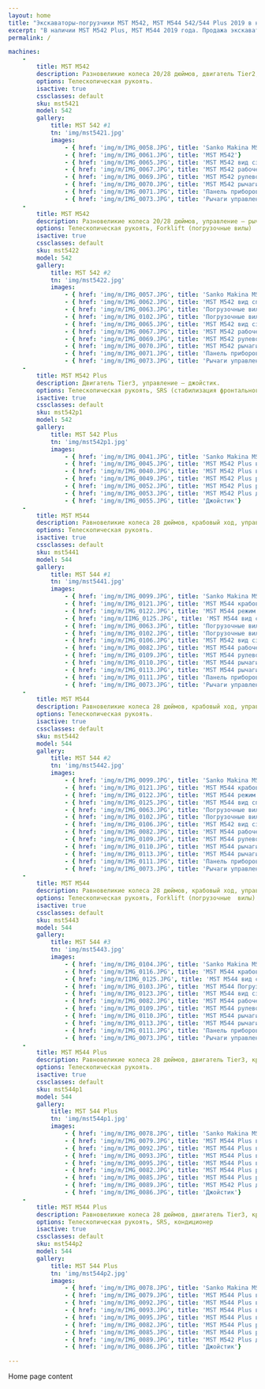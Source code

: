 ```yaml
---
layout: home
title: "Экскаваторы-погрузчики MST M542, MST M544 542/544 Plus 2019 в наличии. Покупка, лизинг. ФКР Машинери."
excerpt: "В наличии MST M542 Plus, MST M544 2019 года. Продажа экскаваторов-погрузчиков MST со склада в Подмосковье.  Официальный дилер Sanko Makina в России"
permalink: /

machines:
    -
        title: MST M542
        description: Разновеликие колеса 20/28 дюймов, двигатель Tier2, управление — рычаг.
        options: Телескопическая рукоять.
        isactive: true
        cssclasses: default
        sku: mst5421
        model: 542
        gallery:
            title: MST 542 #1
            tn: 'img/mst5421.jpg'
            images:
                - { href: 'img/m/IMG_0058.JPG', title: 'Sanko Makina MST M542'}
                - { href: 'img/m/IMG_0061.JPG', title: 'MST M542'}
                - { href: 'img/m/IMG_0065.JPG', title: 'MST M542 вид сзади'}
                - { href: 'img/m/IMG_0067.JPG', title: 'MST M542 рабочее место'}
                - { href: 'img/m/IMG_0069.JPG', title: 'MST M542 рулевое управление'}
                - { href: 'img/m/IMG_0070.JPG', title: 'MST M542 рычаги управления навесным оборудованием'}
                - { href: 'img/m/IMG_0071.JPG', title: 'Панель приборов MST M542'}
                - { href: 'img/m/IMG_0073.JPG', title: 'Рычаги управления'}
    -
        title: MST M542
        description: Разновеликие колеса 20/28 дюймов, управление — рычаг.
        options: Телескопическая рукоять, Forklift (погрузочные вилы)
        isactive: true
        cssclasses: default
        sku: mst5422
        model: 542
        gallery:
            title: MST 542 #2
            tn: 'img/mst5422.jpg'
            images:
                - { href: 'img/m/IMG_0057.JPG', title: 'Sanko Makina MST M542'}
                - { href: 'img/m/IMG_0062.JPG', title: 'MST M542 вид спереди'}
                - { href: 'img/m/IMG_0063.JPG', title: 'Погрузочные вилы'}
                - { href: 'img/m/IMG_0102.JPG', title: 'Погрузочные вилы в рабочем положении'}
                - { href: 'img/m/IMG_0065.JPG', title: 'MST M542 вид сзади'}
                - { href: 'img/m/IMG_0067.JPG', title: 'MST M542 рабочее место'}
                - { href: 'img/m/IMG_0069.JPG', title: 'MST M542 рулевое управление'}
                - { href: 'img/m/IMG_0070.JPG', title: 'MST M542 рычаги управления навесным оборудованием'}
                - { href: 'img/m/IMG_0071.JPG', title: 'Панель приборов MST M542'}
                - { href: 'img/m/IMG_0073.JPG', title: 'Рычаги управления MST M542'}
    -
        title: MST M542 Plus
        description: Двигатель Tier3, управление — джойстик.
        options: Телескопическая рукоять, SRS (стабилизация фронтального ковша), кондиционер.
        isactive: true
        cssclasses: default
        sku: mst542p1
        model: 542
        gallery:
            title: MST 542 Plus
            tn: 'img/mst542p1.jpg'
            images:
                - { href: 'img/m/IMG_0041.JPG', title: 'Sanko Makina MST M542 Plus (SRS)'}
                - { href: 'img/m/IMG_0045.JPG', title: 'MST M542 Plus вид спереди'}
                - { href: 'img/m/IMG_0040.JPG', title: 'MST M542 Plus вид сзади'}
                - { href: 'img/m/IMG_0049.JPG', title: 'MST M542 Plus рабочее место'}
                - { href: 'img/m/IMG_0052.JPG', title: 'MST M542 Plus рулевое управление'}
                - { href: 'img/m/IMG_0053.JPG', title: 'MST M542 Plus джойстики управления навесным оборудованием'}
                - { href: 'img/m/IMG_0055.JPG', title: 'Джойстик'}
    -
        title: MST M544
        description: Равновеликие колеса 28 дюймов, крабовый ход, управление — рычаг.
        options: Телескопическая рукоять.
        isactive: true
        cssclasses: default
        sku: mst5441
        model: 544
        gallery:
            title: MST 544 #1
            tn: 'img/mst5441.jpg'
            images:
                - { href: 'img/m/IMG_0099.JPG', title: 'Sanko Makina MST M544'}
                - { href: 'img/m/IMG_0121.JPG', title: 'MST M544 крабовый ход'}
                - { href: 'img/m/IMG_0122.JPG', title: 'MST M544 режим движения след в след'}
                - { href: 'img/m/IIMG_0125.JPG', title: 'MST M544 вид спереди'}
                - { href: 'img/m/IMG_0063.JPG', title: 'Погрузочные вилы'}
                - { href: 'img/m/IMG_0102.JPG', title: 'Погрузочные вилы в рабочем положении'}
                - { href: 'img/m/IMG_0106.JPG', title: 'MST M542 вид сзади'}
                - { href: 'img/m/IMG_0082.JPG', title: 'MST M544 рабочее место'}
                - { href: 'img/m/IMG_0109.JPG', title: 'MST M544 рулевое управление'}
                - { href: 'img/m/IMG_0110.JPG', title: 'MST M544 рычаги управления навесным оборудованием'}
                - { href: 'img/m/IMG_0113.JPG', title: 'MST M544 рычаги управления'}
                - { href: 'img/m/IMG_0111.JPG', title: 'Панель приборов MST M544'}
                - { href: 'img/m/IMG_0073.JPG', title: 'Рычаги управления MST M542'}
    -
        title: MST M544
        description: Равновеликие колеса 28 дюймов, крабовый ход, управление — рычаг.
        options: Телескопическая рукоять.
        isactive: true
        cssclasses: default
        sku: mst5442
        model: 544
        gallery:
            title: MST 544 #2
            tn: 'img/mst5442.jpg'
            images:
                - { href: 'img/m/IMG_0099.JPG', title: 'Sanko Makina MST M544'}
                - { href: 'img/m/IMG_0121.JPG', title: 'MST M544 крабовый ход'}
                - { href: 'img/m/IMG_0122.JPG', title: 'MST M544 режим движения след в след'}
                - { href: 'img/m/IMG_0125.JPG', title: 'MST M544 вид спереди'}
                - { href: 'img/m/IMG_0063.JPG', title: 'Погрузочные вилы'}
                - { href: 'img/m/IMG_0102.JPG', title: 'Погрузочные вилы в рабочем положении'}
                - { href: 'img/m/IMG_0106.JPG', title: 'MST M542 вид сзади'}
                - { href: 'img/m/IMG_0082.JPG', title: 'MST M544 рабочее место'}
                - { href: 'img/m/IMG_0109.JPG', title: 'MST M544 рулевое управление'}
                - { href: 'img/m/IMG_0110.JPG', title: 'MST M544 рычаги управления навесным оборудованием'}
                - { href: 'img/m/IMG_0113.JPG', title: 'MST M544 рычаги управления'}
                - { href: 'img/m/IMG_0111.JPG', title: 'Панель приборов MST M544'}
                - { href: 'img/m/IMG_0073.JPG', title: 'Рычаги управления MST M542'}
    -
        title: MST M544
        description: Равновеликие колеса 28 дюймов, крабовый ход, управление — рычаг.
        options: Телескопическая рукоять, Forklift (погрузочные  вилы).
        isactive: true
        cssclasses: default
        sku: mst5443
        model: 544
        gallery:
            title: MST 544 #3
            tn: 'img/mst5443.jpg'
            images:
                - { href: 'img/m/IMG_0104.JPG', title: 'Sanko Makina MST M544 Forklift'}
                - { href: 'img/m/IMG_0116.JPG', title: 'MST M544 крабовый ход'}
                - { href: 'img/m/IIMG_0125.JPG', title: 'MST M544 вид спереди'}
                - { href: 'img/m/IMG_0103.JPG', title: 'MST M544 Погрузочные вилы'}
                - { href: 'img/m/IMG_0123.JPG', title: 'MST M544 вид сзади - режим движения след в след'}
                - { href: 'img/m/IMG_0082.JPG', title: 'MST M544 рабочее место'}
                - { href: 'img/m/IMG_0109.JPG', title: 'MST M544 рулевое управление'}
                - { href: 'img/m/IMG_0110.JPG', title: 'MST M544 рычаги управления навесным оборудованием'}
                - { href: 'img/m/IMG_0113.JPG', title: 'MST M544 рычаги управления'}
                - { href: 'img/m/IMG_0111.JPG', title: 'Панель приборов MST M544'}
                - { href: 'img/m/IMG_0073.JPG', title: 'Рычаги управления MST M542'}
    -
        title: MST M544 Plus
        description: Равновеликие колеса 28 дюймов, двигатель Tier3, крабовый ход, управление — джойстик.
        options: Телескопическая рукоять.
        isactive: true
        cssclasses: default
        sku: mst544p1
        model: 544
        gallery:
            title: MST 544 Plus
            tn: 'img/mst544p1.jpg'
            images:
                - { href: 'img/m/IMG_0078.JPG', title: 'Sanko Makina MST M544 Plus'}
                - { href: 'img/m/IMG_0079.JPG', title: 'MST M544 Plus вид спереди'}
                - { href: 'img/m/IMG_0092.JPG', title: 'MST M544 Plus вид сзади'}
                - { href: 'img/m/IMG_0093.JPG', title: 'MST M544 Plus вид сзади - режим движения след в след'}
                - { href: 'img/m/IMG_0095.JPG', title: 'MST M544 Plus вид сзади - режим движения след в след'}
                - { href: 'img/m/IMG_0082.JPG', title: 'MST M544 Plus рабочее место'}
                - { href: 'img/m/IMG_0085.JPG', title: 'MST M544 Plus рулевое управление'}
                - { href: 'img/m/IMG_0089.JPG', title: 'MST M542 Plus джойстики управления навесным оборудованием'}
                - { href: 'img/m/IMG_0086.JPG', title: 'Джойстик'}
    -
        title: MST M544 Plus
        description: Равновеликие колеса 28 дюймов, двигатель Tier3, крабовый ход, управление — джойстик.
        options: Телескопическая рукоять, SRS, кондиционер
        isactive: true
        cssclasses: default
        sku: mst544p2
        model: 544
        gallery:
            title: MST 544 Plus
            tn: 'img/mst544p2.jpg'
            images:
                - { href: 'img/m/IMG_0078.JPG', title: 'Sanko Makina MST M544 Plus'}
                - { href: 'img/m/IMG_0079.JPG', title: 'MST M544 Plus вид спереди'}
                - { href: 'img/m/IMG_0092.JPG', title: 'MST M544 Plus вид сзади'}
                - { href: 'img/m/IMG_0093.JPG', title: 'MST M544 Plus вид сзади - режим движения след в след'}
                - { href: 'img/m/IMG_0095.JPG', title: 'MST M544 Plus вид сзади - режим движения след в след'}
                - { href: 'img/m/IMG_0082.JPG', title: 'MST M544 Plus рабочее место'}
                - { href: 'img/m/IMG_0085.JPG', title: 'MST M544 Plus рулевое управление'}
                - { href: 'img/m/IMG_0089.JPG', title: 'MST M542 Plus джойстики управления навесным оборудованием'}
                - { href: 'img/m/IMG_0086.JPG', title: 'Джойстик'}

---
```


Home page content